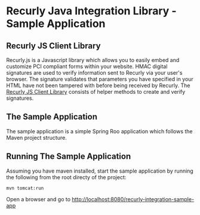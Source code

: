 Recurly Java Integration Library - Sample Application
=====================================================

Recurly JS Client Library
-------------------------

Recurly.js is a Javascript library which allows you to easily embed and customize PCI compliant forms within
your website. HMAC digital signatures are used to verify information sent to Recurly via your user's browser.
The signature validates that parameters you have specified in your HTML have not been tampered with before
being received by Recurly. The [Recurly JS Client Library](https://github.com/tfoxcroft/recurly_integration)
consists of helper methods to create and verify signatures.


The Sample Application
-----------------------

The sample application is a simple Spring Roo application which follows the Maven project structure.


Running The Sample Application
------------------------------

Assuming you have maven installed, start the sample application by running the following from the root directy of the
project:

    mvn tomcat:run

Open a browser and go to
[http://localhost:8080/recurly-integration-sample-app](http://localhost:8080/recurly-integration-sample-app)